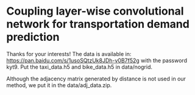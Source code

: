 # Coupling layer-wise convolutional network for transportation demand prediction
Thanks for your interests! The data is available in: https://pan.baidu.com/s/1usoSQtzUk8JDh-v0B7f52g  with the password kyt9. Put the taxi_data.h5 and bike_data.h5 in data/nogrid.

Although the adjacency matrix generated by distance is not used in our method, we put it in the data/adj_data.zip.
